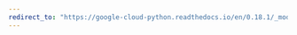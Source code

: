 ```yaml
---
redirect_to: "https://google-cloud-python.readthedocs.io/en/0.18.1/_modules/gcloud/storage/blob.html"
---
```

